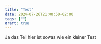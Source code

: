 ```yaml
---
title: "Test"
date: 2024-07-26T21:00:50+02:00
tags: [""]
draft: true
---
```


Ja das Teil hier ist sowas wie ein kleiner Test 